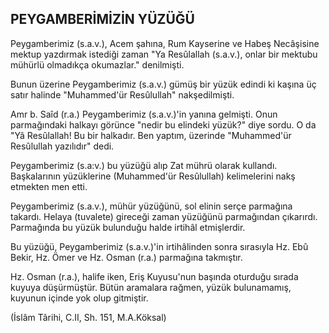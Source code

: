 ## PEYGAMBERİMİZİN YÜZÜĞÜ

Peygamberimiz (s.a.v.), Acem şahına, Rum Kayserine ve Habeş Necâşisine mektup yazdırmak istediği zaman "Ya Resûlallah (s.a.v.), onlar bir mektubu mühürlü olmadıkça okumazlar." denilmişti.

Bunun üzerine Peygamberimiz (s.a.v.) gümüş bir yüzük edindi ki kaşına üç satır halinde "Muhammed'ür Resûlullah" nakşedilmişti.

Amr b. Saîd (r.a.) Peygamberimiz (s.a.v.)'in yanına gel­mişti. Onun parmağındaki halkayı görünce "nedir bu elinde­ki yüzük?" diye sordu. O da "Yâ Resûlallah! Bu bir halka­dır. Ben yaptım, üzerinde "Muhammed'ür Resûlullah yazı­lıdır" dedi.

Peygamberimiz (s.a:v.) bu yüzüğü alıp Zat mührü olarak kullandı. Başkalarının yüzüklerine (Muhammed'ür Resûlul­lah) kelimelerini nakş etmekten men etti.

Peygamberimiz (s.a.v.), mühür yüzüğünü, sol elinin ser­çe parmağına takardı. Helaya (tuvalete) gireceği zaman yü­züğünü parmağından çıkarırdı. Parmağında bu yüzük bulun­duğu halde irtihâl etmişlerdir.

Bu yüzüğü, Peygamberimiz (s.a.v.)'in irtihâlinden sonra sırasıyla Hz. Ebû Bekir, Hz. Ömer ve Hz. Osman (r.a.) par­mağına takmıştır.

Hz. Osman (r.a.), halife iken, Eriş Kuyusu'nun başında oturduğu sırada kuyuya düşürmüştür. Bütün aramalara rağ­men, yüzük bulunamamış, kuyunun içinde yok olup gitmiştir.

(İslâm Târihi, C.II, Sh. 151, M.A.Köksal)
